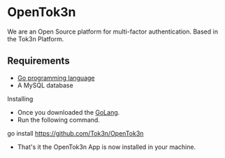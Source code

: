 OpenTok3n
=========

We are an Open Source platform for multi-factor authentication. Based in the Tok3n Platform.

Requirements
-
* [Go programming language][1]
* A MySQL database

Installing

* Once you downloaded the [GoLang][1].
* Run the following command.

go install https://github.com/Tok3n/OpenTok3n

* That's it the OpenTok3n App is now installed in your machine.

[1]: http://golang.org/doc/install